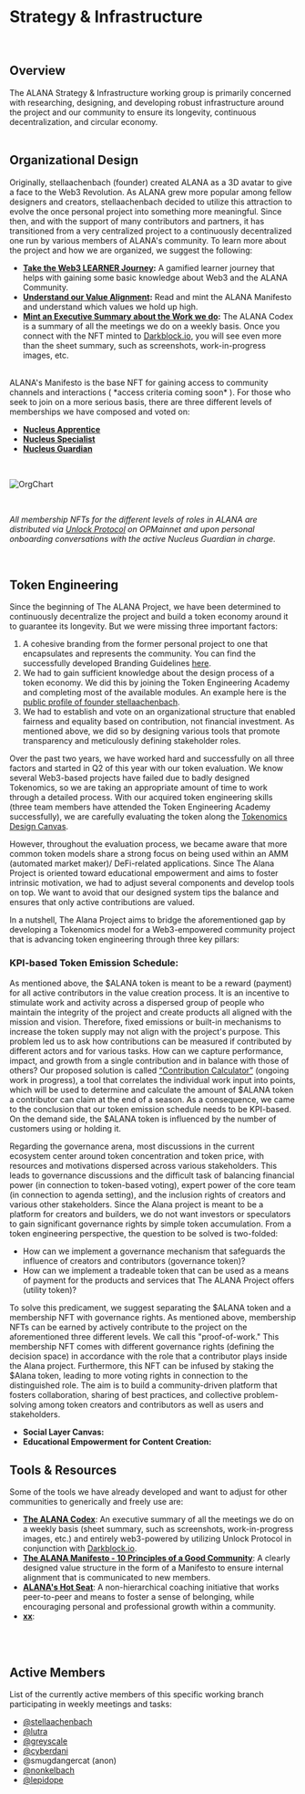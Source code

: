 # Strategy & Infrastructure
<br/>

## Overview
The ALANA Strategy & Infrastructure working group is primarily concerned with researching, designing, and developing robust infrastructure around the project and our community to ensure its longevity, continuous decentralization, and circular economy.
<br/>
<br/>

## Organizational Design
Originally, stellaachenbach (founder) created ALANA as a 3D avatar to give a face to the Web3 Revolution. As ALANA grew more popular among fellow designers and creators, stellaachenbach decided to utilize this attraction to evolve the once personal project into something more meaningful. Since then, and with the support of many contributors and partners, it has transitioned from a very centralized project to a continuously decentralized one run by various members of ALANA's community. 
To learn more about the project and how we are organized, we suggest the following:
- **[Take the Web3 LEARNER Journey](https://zealy.io/cw/thealanaproject):** A gamified learner journey that helps with gaining some basic knowledge about Web3 and the ALANA Community.
- **[Understand our Value Alignment](https://app.unlock-protocol.com/checkout?id=ed49cb2f-536c-45c6-9232-101abdad33b8):** Read and mint the ALANA Manifesto and understand which values we hold up high.
- **[Mint an Executive Summary about the Work we do](https://app.unlock-protocol.com/checkout?id=8f65c770-38a2-4e4e-ac20-7afd37da0525):** The ALANA Codex is a summary of all the meetings we do on a weekly basis. Once you connect with the NFT minted to [Darkblock.io](https://www.darkblock.io/), you will see even more than the sheet summary, such as screenshots, work-in-progress images, etc.
<br/>
ALANA's Manifesto is the base NFT for gaining access to community channels and interactions ( *access criteria coming soon* ). For those who seek to join on a more serious basis, there are three different levels of memberships we have composed and voted on:

- [**Nucleus Apprentice**](https://docs.google.com/document/d/1QxNqe_EMDYm8moYwPwHpVURuvwPdh0EmpYzAsz9Pjbc/edit?usp=sharing)
- [**Nucleus Specialist**](https://docs.google.com/document/d/1IMN48Nqsyb1M2tMxlWM6It_G2QLmVnAF1aEJ8cVnGRM/edit?usp=sharing)
- [**Nucleus Guardian**](https://docs.google.com/document/d/1mUF3ZXQEpcxW_vjlsLddv_vtp51dcVdCuUDMif6zHVA/edit?usp=sharing)

<br/>

![OrgChart](https://github.com/user-attachments/assets/5110dba6-310b-4331-b882-525d9acb10a7)

<br/>

*All membership NFTs for the different levels of roles in ALANA are distributed via [Unlock Protocol](https://unlock-protocol.com/) on OPMainnet and upon personal onboarding conversations with the active Nucleus Guardian in charge.*

<br/>




## Token Engineering

Since the beginning of The ALANA Project, we have been determined to continuously decentralize the project and build a token economy around it to guarantee its longevity. But we were missing three important factors:

1. A cohesive branding from the former personal project to one that encapsulates and represents the community. You can find the successfully developed Branding Guidelines [here](https://github.com/The-ALANA-Project/Brand_Identity_and_Socials).
2. We had to gain sufficient knowledge about the design process of a token economy. We did this by joining the Token Engineering Academy and completing most of the available modules. An example here is the [public profile of founder stellaachenbach](https://tokenengineering.net/user/6347fcfcca6f14ab120b0049/).
3. We had to establish and vote on an organizational structure that enabled fairness and equality based on contribution, not financial investment. As mentioned above, we did so by designing various tools that promote transparency and meticulously defining stakeholder roles. 

Over the past two years, we have worked hard and successfully on all three factors and started in Q2 of this year with our token evaluation. We know several Web3-based projects have failed due to badly designed Tokenomics, so we are taking an appropriate amount of time to work through a detailed process. With our acquired token engineering skills (three team members have attended the Token Engineering Academy successfully), we are carefully evaluating the token along the [Tokenomics Design Canvas](https://tokenomics-guide.notion.site/Tokenomics-Design-Canvas-9b15bbd593504e9cbb91f82f95f75ca9).

However, throughout the evaluation process, we became aware that more common token models share a strong focus on being used within an AMM (automated market maker)/ DeFi-related applications. Since The Alana Project is oriented toward educational empowerment and aims to foster intrinsic motivation, we had to adjust several components and develop tools on top. We want to avoid that our designed system tips the balance and ensures that only active contributions are valued.

In a nutshell, The Alana Project aims to bridge the aforementioned gap by developing a Tokenomics model for a Web3-empowered community project that is advancing token engineering through three key pillars: 

### KPI-based Token Emission Schedule:
As mentioned above, the $ALANA token is meant to be a reward (payment) for all active contributors in the value creation process. It is an incentive to stimulate work and activity across a dispersed group of people who maintain the integrity of the project and create products all aligned with the mission and vision. Therefore, fixed emissions or built-in mechanisms to increase the token supply may not align with the project's purpose. This problem led us to ask how contributions can be measured if contributed by different actors and for various tasks. How can we capture performance, impact, and growth from a single contribution and in balance with those of others? Our proposed solution is called [“Contribution Calculator”](https://docs.google.com/spreadsheets/d/1gPvS1HQ1t0VuWf6FvHXqB0YE8vM0fwE4-R8ydY9eTSg/edit?usp=sharing) (ongoing work in progress), a tool that correlates the individual work input into points, which will be used to determine and calculate the amount of $ALANA token a contributor can claim at the end of a season. As a consequence, we came to the conclusion that our token emission schedule needs to be KPI-based. On the demand side, the $ALANA token is influenced by the number of customers using or holding it.  

Regarding the governance arena, most discussions in the current ecosystem center around token concentration and token price, with resources and motivations dispersed across various stakeholders. This leads to governance discussions and the difficult task of balancing financial power (in connection to token-based voting), expert power of the core team (in connection to agenda setting), and the inclusion rights of creators and various other stakeholders. 
Since the Alana project is meant to be a platform for creators and builders, we do not want investors or speculators to gain significant governance rights by simple token accumulation. From a token engineering perspective, the question to be solved is two-folded: 
- How can we implement a governance mechanism that safeguards the influence of creators and contributors (governance token)?
- How can we implement a tradeable token that can be used as a means of payment for the products and services that The ALANA Project offers (utility token)? 

To solve this predicament, we suggest separating the $ALANA token and a membership NFT with governance rights. As mentioned above, membership NFTs can be earned by actively contribute to the project on the aforementioned three different levels. We call this "proof-of-work." This membership NFT comes with different governance rights (defining the decision space) in accordance with the role that a contributor plays inside the Alana project. Furthermore, this NFT can be infused by staking the $Alana token, leading to more voting rights in connection to the distinguished role. The aim is to build a community-driven platform that fosters collaboration, sharing of best practices, and collective problem-solving among token creators and contributors as well as users and stakeholders. 

- **Social Layer Canvas:** 
- **Educational Empowerment for Content Creation:** 


## Tools & Resources
Some of the tools we have already developed and want to adjust for other communities to generically and freely use are:
- [**The ALANA Codex**](https://app.unlock-protocol.com/checkout?id=8f65c770-38a2-4e4e-ac20-7afd37da0525): An executive summary of all the meetings we do on a weekly basis (sheet summary, such as screenshots, work-in-progress images, etc.) and entirely web3-powered by utilizing Unlock Protocol in conjunction with [Darkblock.io](https://www.darkblock.io/). 
- [**The ALANA Manifesto - 10 Principles of a Good Community**](https://www.heurio.co/dieter-rams-10-principles-of-good-design): A clearly designed value structure in the form of a Manifesto to ensure internal alignment that is communicated to new members.
- [**ALANA's Hot Seat**](https://alanas-hot-seat.my.canva.site/non-hierarchical-coaching-initiative): A non-hierarchical coaching initiative that works peer-to-peer and means to foster a sense of belonging, while encouraging personal and professional growth within a community.
- [**xx**]():

<br/>
</br>

## Active Members 
List of the currently active members of this specific working branch participating in weekly meetings and tasks:

- [@stellaachenbach](https://www.linkedin.com/in/stella-achenbach-9a57722b/)
- [@lutra](https://www.linkedin.com/in/nils-otter-a23446131/?originalSubdomain=de)
- [@greyscale](https://www.linkedin.com/in/kerry-allen-greyscale-group/)
- [@cyberdani](https://www.linkedin.com/in/daniele-nanni-90/)
- @smugdangercat (anon)
- [@nonkelbach](https://www.linkedin.com/in/norbert-onkelbach-82516b8/)
- [@lepidope](https://www.linkedin.com/in/keri-anderson-a728a523/)


